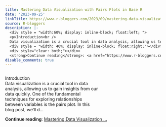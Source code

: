 ```yaml
---
title: Mastering Data Visualization with Pairs Plots in Base R
date: '2023-09-25'
linkTitle: https://www.r-bloggers.com/2023/09/mastering-data-visualization-with-pairs-plots-in-base-r/
source: R-bloggers
description: |-
  <div style = "width:60%; display: inline-block; float:left; ">
  <p>Introduction<br />
  Data visualization is a crucial tool in data analysis, allowing us to gain insights from our data quickly. One of the fundamental techniques for exploring relationships between variables is the pairs plot. In this blog post, we’ll d...</p></div>
  <div style = "width: 40%; display: inline-block; float:right;"></div>
  <div style="clear: both;"></div>
  <strong>Continue reading</strong>: <a href="https://www.r-bloggers.com/2023/09/mastering-data-visualization-with-pairs-plots-in-base-r/">Mastering Data Visualization ...
disable_comments: true
---
```

<div style = "width:60%; display: inline-block; float:left; ">
<p>Introduction<br />
Data visualization is a crucial tool in data analysis, allowing us to gain insights from our data quickly. One of the fundamental techniques for exploring relationships between variables is the pairs plot. In this blog post, we’ll d...</p></div>
<div style = "width: 40%; display: inline-block; float:right;"></div>
<div style="clear: both;"></div>
<strong>Continue reading</strong>: <a href="https://www.r-bloggers.com/2023/09/mastering-data-visualization-with-pairs-plots-in-base-r/">Mastering Data Visualization ...